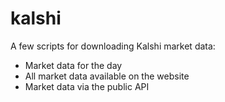 # kalshi
A few scripts for downloading Kalshi market data:

* Market data for the day
* All market data available on the website
* Market data via the public API
